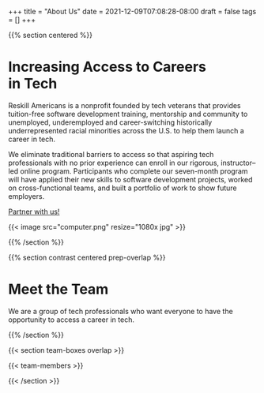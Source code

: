 +++
title = "About Us"
date = 2021-12-09T07:08:28-08:00
draft = false
tags = []
+++

{{% section centered %}}

# Increasing Access to Careers<br>in Tech

Reskill Americans is a nonprofit founded by tech veterans that provides tuition-free software development training, mentorship and community to unemployed, underemployed and career-switching historically underrepresented racial minorities across the U.S. to help them launch a career in tech.

We eliminate traditional barriers to access so that aspiring tech professionals with no prior experience can enroll in our rigorous, instructor–led online program. Participants who complete our seven-month program will have applied their new skills to software development projects, worked on cross-functional teams, and built a portfolio of work to show future employers.

<a class="button-like standout" href="/partner">Partner with us!</a>

{{< image src="computer.png" resize="1080x jpg" >}}

{{% /section %}}

{{% section contrast centered prep-overlap %}}

# Meet the Team

We are a group of tech professionals who want everyone to have the opportunity
to access a career in tech.

{{% /section %}}


{{< section team-boxes overlap >}}

{{< team-members >}}

{{< /section >}}
